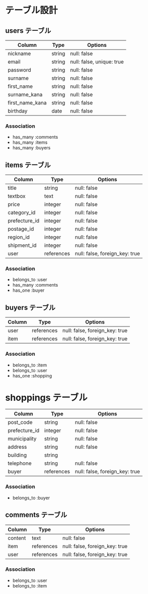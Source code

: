 # テーブル設計

## users テーブル

| Column             | Type   | Options                   |
| ------------------ | ------ | -----------               |
| nickname           | string | null: false               |
| email              | string | null: false, unique: true |
| password           | string | null: false               |
| surname            | string | null: false               |
| first_name         | string | null: false               |
| surname_kana       | string | null: false               |
| first_name_kana    | string | null: false               |
| birthday           | date   | null: false               |


### Association

- has_many :comments
- has_many :items
- has_many :buyers

## items テーブル

| Column      | Type       | Options                       |
| ------      | ------     | -----------                   |
| title       | string     | null: false                   |
| textbox     | text       | null: false                   |
| price       | integer    | null: false                   |
| category_id | integer    | null: false                   |
|prefecture_id| integer    | null: false                   |
| postage_id  | integer    | null: false                   |
| region_id   | integer    | null: false                   |
| shipment_id | integer    | null: false                   |
| user        | references | null: false, foreign_key: true|


### Association

- belongs_to :user
- has_many :comments
- has_one :buyer

## buyers テーブル

| Column    | Type       | Options                       |
| ------    | ------     | -----------                   |
| user      | references | null: false, foreign_key: true|
| item      | references | null: false, foreign_key: true|

### Association

- belongs_to :item
- belongs_to :user
- has_one :shopping


# shoppings テーブル

| Column        | Type       | Options                       |
| ------        | ------     | -----------                   |
| post_code     | string     | null: false                   |
| prefecture_id | integer    | null: false                   |
| municipality  | string     | null: false                   |
| address       | string     | null: false                   |
| building      | string     |                               |
| telephone     | string     | null: false                   |
| buyer         | references | null: false, foreign_key: true|


### Association

- belongs_to :buyer


## comments テーブル

| Column   | Type       | Options                        |
| -------  | ---------- | ------------------------------ |
| content  | text       | null: false                    |
| item     | references | null: false, foreign_key: true |
| user     | references | null: false, foreign_key: true |

### Association

- belongs_to :user
- belongs_to :item
